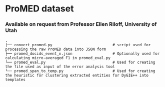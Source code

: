 # ProMED dataset

### Available on request from Professor Ellen Riloff, University of Utah
    .
    ├── convert_promed.py                           # script used for processing the raw ProMED data into JSON form        
    ├── promed_docids_event_n.json                  # Optionally used for calculating micro-averaged F1 in promed_eval.py
    └── promed_eval.py                              # Used for creating the file used as input of the error analysis tool
    └── promed_span_to_temp.py                      # Used for creating the heuristic for clustering extracted entities for DyGIE++ into templates
